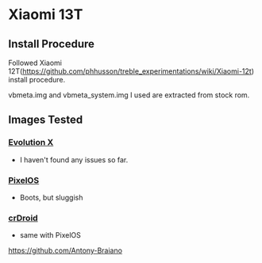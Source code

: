 # Xiaomi 13T

## Install Procedure

Followed Xiaomi 12T(https://github.com/phhusson/treble_experimentations/wiki/Xiaomi-12t) install procedure.

vbmeta.img and vbmeta_system.img I used are extracted from stock rom.

## Images Tested

### [Evolution X](https://github.com/KoysX/treble_build_evo)
- I haven't found any issues so far.

### [PixelOS](https://github.com/MisterZtr/PixelOS_gsi)
- Boots, but sluggish

### [crDroid](https://github.com/naz664/crDroid_gsi)
- same with PixelOS

https://github.com/Antony-Braiano